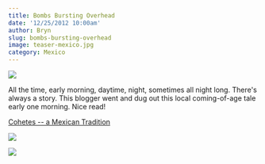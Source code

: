 ```yaml
---
title: Bombs Bursting Overhead
date: '12/25/2012 10:00am'
author: Bryn
slug: bombs-bursting-overhead
image: teaser-mexico.jpg 
category: Mexico
---
```

![](/user/images/2012/12/IMG_0253.jpg)

All the time, early morning, daytime, night, sometimes all night long. There's always a story. This blogger went and dug out this local coming-of-age tale early one morning. Nice read!

[Cohetes -- a Mexican Tradition](http://www.mexconnect.com/articles/726-cohetes-a-mexican-tradition)

![](/user/images/2012/12/IMG_0247.jpg)

![](/user/images/2012/12/IMG_0249.jpg)
